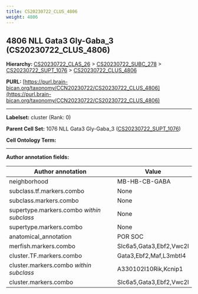 ```yaml
---
title: CS20230722_CLUS_4806
weight: 4806
---
```

## 4806 NLL Gata3 Gly-Gaba_3 (CS20230722_CLUS_4806)
<b>Hierarchy: </b>
[CS20230722_CLAS_26](../CS20230722_CLAS_26) >
[CS20230722_SUBC_278](../CS20230722_SUBC_278) >
[CS20230722_SUPT_1076](../CS20230722_SUPT_1076) >
[CS20230722_CLUS_4806](../CS20230722_CLUS_4806)

**PURL:** [https://purl.brain-bican.org/taxonomy/CCN20230722/CS20230722_CLUS_4806](https://purl.brain-bican.org/taxonomy/CCN20230722/CS20230722_CLUS_4806)

---


**Labelset:** cluster (Rank: 0)

**Parent Cell Set:** 1076 NLL Gata3 Gly-Gaba_3 ([CS20230722_SUPT_1076](../CS20230722_SUPT_1076))



**Cell Ontology Term:** 

[MARKER GENES.]: #


---

[TRANSFERRED ANNOTATIONS.]: #


[AUTHOR ANNOTATION FIELDS.]: #


**Author annotation fields:**

| Author annotation | Value |
|-------------------|-------|
|neighborhood|MB-HB-CB-GABA|
|subclass.tf.markers.combo|None|
|subclass.markers.combo|None|
|supertype.markers.combo _within subclass_|None|
|supertype.markers.combo|None|
|anatomical_annotation|POR SOC|
|merfish.markers.combo|Slc6a5,Gata3,Ebf2,Vwc2l|
|cluster.TF.markers.combo|Gata3,Ebf2,Maf,L3mbtl4|
|cluster.markers.combo _within subclass_|A330102I10Rik,Kcnip1|
|cluster.markers.combo|Slc6a5,Gata3,Ebf2,Vwc2l|
